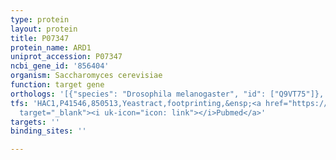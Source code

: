 ```yaml
---
type: protein
layout: protein
title: P07347
protein_name: ARD1
uniprot_accession: P07347
ncbi_gene_id: '856404'
organism: Saccharomyces cerevisiae
function: target gene
orthologs: '[{"species": "Drosophila melanogaster", "id": ["Q9VT75"]}, {"species": "Caenorhabditis elegans", "id": ["O61219"]}, {"species": "Homo sapiens", "id": ["Q9BSU3", "A8MWP7"]}, {"species": "Mus musculus", "id": ["Q9CQX6", "Q3UX61", "B1AUY9"]}, {"species": "Rattus norvegicus", "id": ["A0JPQ5", "D3ZUQ2", "M0R635"]}]'
tfs: 'HAC1,P41546,850513,Yeastract,footprinting,&ensp;<a href="https://www.ncbi.nlm.nih.gov/pubmed/?term=30016623%5Buid%5D+OR+24170807%5Buid%5D"
  target="_blank"><i uk-icon="icon: link"></i>Pubmed</a>'
targets: ''
binding_sites: ''

---
```

